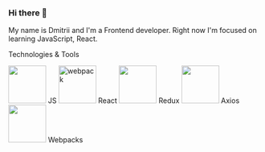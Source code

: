 ### Hi there 👋

My name is Dmitrii and I'm a Frontend developer. Right now I'm focused on learning JavaScript, React. 

Technologies & Tools
<p>
     </p>
</p>

<tr>
    <th><img style="width: 75px" src="https://cdn4.iconfinder.com/data/icons/logos-and-brands/512/187_Js_logo_logos-1024.png" /></th>
    <th>JS</th>    
</tr>
<tr>
    <th><img width="75px" src="https://img.icons8.com/color/96/webpack.png" alt="webpack"/></th>
    <th>React</th>    
</tr>
<tr>
    <th><img style="width: 75px" src="https://cdn4.iconfinder.com/data/icons/logos-3/600/React.js_logo-1024.png" /></th>
    <th>Redux</th>    
</tr>
<tr>
    <th><img style="width: 75px" src="https://img.icons8.com/?size=512&id=jD-fJzVguBmw&format=png" /></th>
    <th>Axios</th>    
</tr>
<tr>
    <th><img style="width: 75px" src="https://user-images.githubusercontent.com/8939680/57233882-20344080-6fe5-11e9-9086-d20a955bed59.png" /></th>
    <th>Webpacks</th>    
</tr>


<!--
**DmitriiSublime/DmitriiSublime** is a ✨ _special_ ✨ repository because its `README.md` (this file) appears on your GitHub profile.

Here are some ideas to get you started:

- 🔭 I’m currently working on ...
- 🌱 I’m currently learning ...
- 👯 I’m looking to collaborate on ...
- 🤔 I’m looking for help with ...
- 💬 Ask me about ...
- 📫 How to reach me: ...
- 😄 Pronouns: ...
- ⚡ Fun fact: ...
-->
